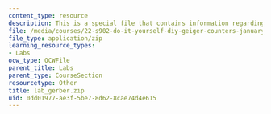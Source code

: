```yaml
---
content_type: resource
description: This is a special file that contains information regarding lab gerber.
file: /media/courses/22-s902-do-it-yourself-diy-geiger-counters-january-iap-2015/0dd01977ae3f5be78d628cae74d4e615_lab_gerber.zip
file_type: application/zip
learning_resource_types:
- Labs
ocw_type: OCWFile
parent_title: Labs
parent_type: CourseSection
resourcetype: Other
title: lab_gerber.zip
uid: 0dd01977-ae3f-5be7-8d62-8cae74d4e615
---
```

